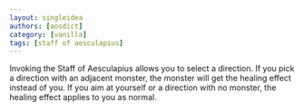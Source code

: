 ```yaml
---
layout: singleidea
authors: [aosdict]
category: [vanilla]
tags: [staff of aesculapius]
---
```

Invoking the Staff of Aesculapius allows you to select a direction. If you pick a direction with an adjacent monster, the monster will get the healing effect instead of you. If you aim at yourself or a direction with no monster, the healing effect applies to you as normal.
